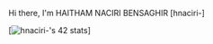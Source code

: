 Hi there, I'm HAITHAM NACIRI BENSAGHIR [hnaciri-]  


[![hnaciri-'s 42 stats](https://badge.mediaplus.ma/greenbinary/hnaciri-?1337Badge=off&42Network=off&UM6P=off)]
